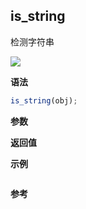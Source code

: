 ## is_string

检测字符串

![](https://img.shields.io/badge/-String-blue)

**语法**

```js
is_string(obj);
```

**参数**

**返回值**

**示例**

```js

```

**参考**
